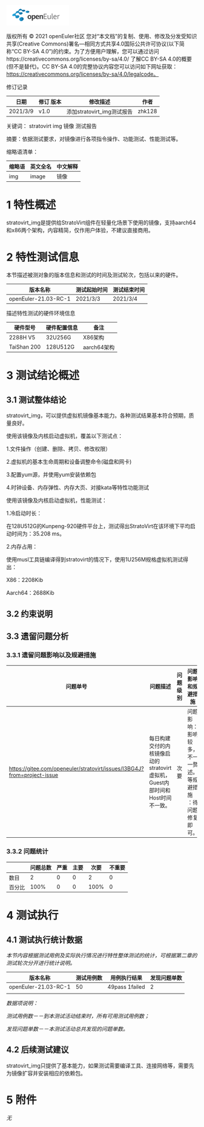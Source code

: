 ![openEuler ico](../../images/openEuler.png)

版权所有 © 2021  openEuler社区
 您对“本文档”的复制、使用、修改及分发受知识共享(Creative Commons)署名—相同方式共享4.0国际公共许可协议(以下简称“CC BY-SA 4.0”)的约束。为了方便用户理解，您可以通过访问https://creativecommons.org/licenses/by-sa/4.0/ 了解CC BY-SA 4.0的概要 (但不是替代)。CC BY-SA 4.0的完整协议内容您可以访问如下网址获取：https://creativecommons.org/licenses/by-sa/4.0/legalcode。

修订记录

| 日期     | 修订   版本 | 修改描述                   | 作者   |
| -------- | ----------- | -------------------------- | ------ |
| 2021/3/9 | v1.0        | 添加stratovirt_img测试报告 | zhk128 |

 关键词： stratovirt img 镜像 测试报告

 

摘要：依据测试要求，对镜像进行各项指令操作、功能测试、性能测试等。

 

缩略语清单：

| 缩略语 | 英文全名 | 中文解释 |
| ------ | -------- | -------- |
| img    | image    | 镜像     |

# 1     特性概述

stratovirt_img是提供给StratoVirt组件在轻量化场景下使用的镜像，支持aarch64和x86两个架构，内容精简，仅作用户体验，不建议直接商用。

# 2     特性测试信息

本节描述被测对象的版本信息和测试的时间及测试轮次，包括以来的硬件。

| 版本名称             | 测试起始时间 | 测试结束时间 |
| -------------------- | ------------ | ------------ |
| openEuler-21.03-RC-1 | 2021/3/3     | 2021/3/4     |

描述特性测试的硬件环境信息

| 硬件型号    | 硬件配置信息 | 备注        |
| ----------- | ------------ | ----------- |
| 2288H V5    | 32U256G      | X86架构     |
| TaiShan 200 | 128U512G     | aarch64架构 |

# 3     测试结论概述

## 3.1   测试整体结论

stratovirt_img，可以提供虚拟机镜像基本能力。各种测试结果基本符合预期，质量良好。

使用该镜像及内核启动虚拟机，覆盖以下测试点：

1.文件操作（创建、删除、拷贝、修改权限）

2.虚拟机的基本生命周期和设备调整命令(磁盘和网卡)

3.配置yum源，并使用yum安装依赖包

4.时钟设备、内存弹性、内存大页、对接kata等特性功能测试



使用该镜像及内核启动虚拟机，性能测试：

1.冷启动时长：

在128U512G的Kunpeng-920硬件平台上，测试得出StratoVirt在该环境下平均启动时间为：35.208 ms。

2.内存占用：

使用musl工具链编译得到stratovirt的情况下，使用1U256M规格虚拟机测试得出：

X86：2208Kib

Aarch64：2688Kib

## 3.2   约束说明

## 3.3   遗留问题分析

### 3.3.1 遗留问题影响以及规避措施

| 问题单号                                                     | 问题描述                                                     | 问题级别 | 问题影响和规避措施                                           | 当前状态 |
| ------------------------------------------------------------ | ------------------------------------------------------------ | -------- | ------------------------------------------------------------ | -------- |
| https://gitee.com/openeuler/stratovirt/issues/I3BG4J?from=project-issue | 每日构建交付的内核镜像启动的stratovirt虚拟机，Guest内部时间和Host时间不一致。 | 次要     | 问题影响：影响较多，不一一赘述。等规避措施 ：待问题修复即可。 | 关闭     |

### 3.3.2 问题统计

|        | 问题总数 | 严重 | 主要 | 次要 | 不重要 |
| ------ | -------- | ---- | ---- | ---- | ------ |
| 数目   | 2        | 0    | 0    | 2    | 0      |
| 百分比 | 100%     | 0    | 0    | 100% | 0      |

# 4     测试执行

## 4.1   测试执行统计数据

*本节内容根据测试用例及实际执行情况进行特性整体测试的统计，可根据第二章的测试轮次分开进行统计说明。*

| 版本名称             | 测试用例数 | 用例执行结果   | 发现问题单数 |
| -------------------- | ---------- | -------------- | ------------ |
| openEuler-21.03-RC-1 | 50         | 49pass 1failed | 2            |
|                      |            |                |              |

*数据项说明：*

*测试用例数－－到本测试活动结束时，所有可用测试用例数；*

*发现问题单数－－本测试活动总共发现的问题单数。*

## 4.2   后续测试建议

stratovirt_img只提供了基本能力，如果测试需要编译工具、连接网络等，需要先为镜像扩容并安装相应的依赖包。

# 5     附件

*无*

 



 

 